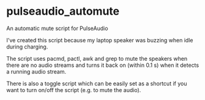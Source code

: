 # pulseaudio_automute
An automatic mute script for PulseAudio

I've created this script because my laptop speaker was buzzing when idle during charging.

The script uses pacmd, pactl, awk and grep to mute the speakers when there are no audio streams and turns it back on (within 0.1 s) when it detects a running audio stream.

There is also a toggle script which can be easily set as a shortcut if you want to turn on/off the script (e.g. to mute the audio).
